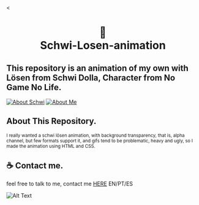 <<h1 align="center">📄<br>Schwi-Losen-animation</h1>
## This repository is an animation of my own with Lösen from Schwi Dolla, Character from No Game No Life.

[![About Schwi](https://img.shields.io/badge/About_Schwi_%20-%23323330.svg?&style=for-the-badge&logo=SCHWI&logoColor=black&color=2acaea)](https://no-game-no-life.fandom.com/wiki/Schwi_Dola )
[![About Me](https://img.shields.io/badge/About_me%20-%23323330.svg?&style=for-the-badge&logo=CARD&logoColor=black&color=9b48e9)](https://meindoragon.carrd.co/)

## About This Repository.

<p><small>I really wanted a schwi lösen animation, with background transparency, that is, alpha channel, but few formats support it, and gifs tend to be problematic, heavy and ugly, so I made the animation using HTML and CSS.</small></p>

## ☕ Contact me.
feel free to talk to me, contact me [HERE](https://meindoragon.carrd.co/) EN/PT/ES

![Alt Text](https://cdn.discordapp.com/attachments/570786862889828352/996557083329712129/600px_n_deletar_desktop.gif?size=4096)
